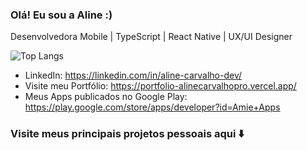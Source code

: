 ### Olá! Eu sou a Aline :)

Desenvolvedora Mobile | TypeScript | React Native | UX/UI Designer <br/>


![Top Langs](https://github-readme-stats.vercel.app/api/top-langs/?username=alinecarvalhopro&layout=compact)

- LinkedIn: https://linkedin.com/in/aline-carvalho-dev/ 
- Visite meu Portfólio: https://portfolio-alinecarvalhopro.vercel.app/
- Meus Apps publicados no Google Play: https://play.google.com/store/apps/developer?id=Amie+Apps


### Visite meus principais projetos pessoais aqui ⬇️
